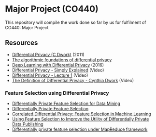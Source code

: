 # Major Project (CO440)
This repository will compile the work done so far by us for fulfilment of CO440: Major Project

## Resources 
* [Differential Privacy (C Dwork)](https://www.researchgate.net/profile/Minzhu_Xie2/publication/220908334_A_Practical_Parameterized_Algorithm_for_the_Individual_Haplotyping_Problem_MLF/links/0deec5328063473edc000000/A-Practical-Parameterized-Algorithm-for-the-Individual-Haplotyping-Problem-MLF.pdf#page=12) (2011)
* [The algorithmic foundations of differential privacy](https://www.nowpublishers.com/article/DownloadSummary/TCS-042) 
* [Deep Learning with Differential Privacy](https://dl.acm.org/citation.cfm?id=2978318) (2016)
* [Differential Privacy - Simply Explained](https://youtu.be/gI0wk1CXlsQ) (Video)
* [Differential Privacy - Lecture 1](https://youtu.be/OfWj89oRD7g) (Video)
* [The Definition of Differential Privacy - Cynthia Dwork](https://youtu.be/lg-VhHlztqo) (Video)
### Feature Selection using Differential Privacy
* [Differentially Private Feature Selection for Data Mining](http://delivery.acm.org/10.1145/3190000/3180452/p43-anandan.pdf?ip=218.248.46.107&id=3180452&acc=ACTIVE%20SERVICE&key=045416EF4DDA69D9%2E4A4590D5C9BCB165%2E4D4702B0C3E38B35%2E4D4702B0C3E38B35&__acm__=1568019197_4039007c2512f1eae2e80072fb6286e8)
* [Differentially Private Feature Selection](https://ieeexplore.ieee.org/stamp/stamp.jsp?tp=&arnumber=6889613)
* [Correlated Differential Privacy: Feature Selection in Machine Learning](https://ieeexplore.ieee.org/stamp/stamp.jsp?tp=&arnumber=8809721)
* [Using Feature Selection to Improve the Utility of Differentially Private Data Publishing ](https://core.ac.uk/download/pdf/82752629.pdf)
* [Differentially private feature selection under MapReduce framework](https://www.sciencedirect.com/science/article/abs/pii/S1005888513600941)
